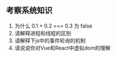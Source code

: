 ## 考察系统知识

1.  为什么 0.1 + 0.2 === 0.3 为 false 
2. 请解释进程和线程的区别
3. 请解释下js中的事件轮询的机制
4. 请说说你对Vue和React中虚拟dom的理解
